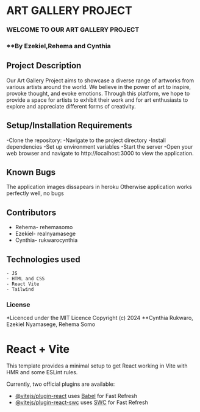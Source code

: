 # ART GALLERY PROJECT

### WELCOME TO OUR ART GALLERY PROJECT

### \*\*By Ezekiel,Rehema and Cynthia

## Project Description

Our Art Gallery Project aims to showcase a diverse range of artworks from various artists around the world. We believe in the power of art to inspire, provoke thought, and evoke emotions. Through this platform, we hope to provide a space for artists to exhibit their work and for art enthusiasts to explore and appreciate different forms of creativity.

## Setup/Installation Requirements

-Clone the repository:
-Navigate to the project directory
-Install dependencies
-Set up environment variables
-Start the server
-Open your web browser and navigate to http://localhost:3000 to view the application.

## Known Bugs

The application images dissapears in heroku
Otherwise application works perfectly well, no bugs

## Contributors

- Rehema- rehemasomo
- Ezekiel- realnyamasege
- Cynthia- rukwarocynthia

## Technologies used

    - JS
    - HTML and CSS
    - React Vite
    - Tailwind

### License

\*Licenced under the MIT Licence
Copyright (c) 2024 \*\*Cynthia Rukwaro, Ezekiel Nyamasege, Rehema Somo

# React + Vite

This template provides a minimal setup to get React working in Vite with HMR and some ESLint rules.

Currently, two official plugins are available:

- [@vitejs/plugin-react](https://github.com/vitejs/vite-plugin-react/blob/main/packages/plugin-react/README.md) uses [Babel](https://babeljs.io/) for Fast Refresh
- [@vitejs/plugin-react-swc](https://github.com/vitejs/vite-plugin-react-swc) uses [SWC](https://swc.rs/) for Fast Refresh
